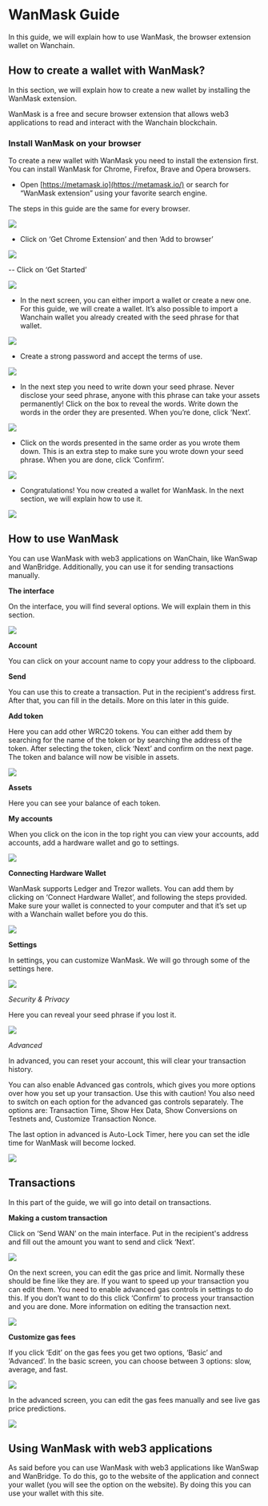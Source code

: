 # WanMask Guide

In this guide, we will explain how to use WanMask, the browser extension wallet on Wanchain.

## How to create a wallet with WanMask?

In this section, we will explain how to create a new wallet by installing the WanMask extension.

WanMask is a free and secure browser extension that allows web3 applications to read and interact with the Wanchain blockchain.

### Install WanMask on your browser

To create a new wallet with WanMask you need to install the extension first. You can install WanMask for Chrome, Firefox, Brave and Opera browsers.

- Open [https://metamask.io](https://metamask.io/) or search for “WanMask extension” using your favorite search engine.

The steps in this guide are the same for every browser.

![](https://cdn-images-1.medium.com/max/3634/1*UKwJrRE2wuxylzGlSrsxnQ.png)

-  Click on ‘Get Chrome Extension’ and then ‘Add to browser’

![](https://cdn-images-1.medium.com/max/3100/1*N0BxEMjtyrGx0-hwCdh_6Q.png)

-- Click on ‘Get Started’

![](https://cdn-images-1.medium.com/max/2000/1*g8HQfjgbSeD177En35LVhQ.png)

- In the next screen, you can either import a wallet or create a new one. For this guide, we will create a wallet. It’s also possible to import a Wanchain wallet you already created with the seed phrase for that wallet.

![](https://cdn-images-1.medium.com/max/2124/1*RjyM6BTGy2rM9UwE39iiHQ.png)

- Create a strong password and accept the terms of use.

![](https://cdn-images-1.medium.com/max/2000/1*GAwJdtKt9Bs-mil2llMiHQ.png)

- In the next step you need to write down your seed phrase. Never disclose your seed phrase, anyone with this phrase can take your assets permanently! Click on the box to reveal the words. Write down the words in the order they are presented. When you’re done, click ‘Next’.

![](https://cdn-images-1.medium.com/max/2000/1*hPEojgSIs1FM8SFWIONyPw.png)

- Click on the words presented in the same order as you wrote them down. This is an extra step to make sure you wrote down your seed phrase. When you are done, click ‘Confirm’.

![](https://cdn-images-1.medium.com/max/2000/1*NiIXPtke4dkSDCG7L2jvdA.png)

- Congratulations! You now created a wallet for WanMask. In the next section, we will explain how to use it.

![](https://cdn-images-1.medium.com/max/2000/1*C4no5g_LPiFRNY_eCQRGzQ.png)

## How to use WanMask

You can use WanMask with web3 applications on WanChain, like WanSwap and WanBridge. Additionally, you can use it for sending transactions manually.

**The interface**

On the interface, you will find several options. We will explain them in this section.

![](https://cdn-images-1.medium.com/max/2468/1*J97yYHyHW6QqvuJ4AV-OOA.png)

**Account**

You can click on your account name to copy your address to the clipboard.

**Send**

You can use this to create a transaction. Put in the recipient's address first. After that, you can fill in the details. More on this later in this guide.

**Add token**

Here you can add other WRC20 tokens. You can either add them by searching for the name of the token or by searching the address of the token. After selecting the token, click ‘Next’ and confirm on the next page. The token and balance will now be visible in assets.

![](https://cdn-images-1.medium.com/max/2000/1*LWQPlOjNT-0ir7Ez9vrw8A.png)

**Assets**

Here you can see your balance of each token.

**My accounts**

When you click on the icon in the top right you can view your accounts, add accounts, add a hardware wallet and go to settings.

![](https://cdn-images-1.medium.com/max/2000/1*RuoB6iyVT17l2NNWeSXs_Q.png)

**Connecting Hardware Wallet**

WanMask supports Ledger and Trezor wallets. You can add them by clicking on ‘Connect Hardware Wallet’, and following the steps provided. Make sure your wallet is connected to your computer and that it’s set up with a Wanchain wallet before you do this.

![](https://cdn-images-1.medium.com/max/2000/1*aWh6wW7hTAh4_bHn80ks3A.png)



**Settings**

In settings, you can customize WanMask. We will go through some of the settings here.

![](https://cdn-images-1.medium.com/max/2406/1*B5vklvdUWk4rz-O_zZ9OXw.png)

*Security & Privacy*

Here you can reveal your seed phrase if you lost it.

![](https://cdn-images-1.medium.com/max/2418/1*3IhGuEFPlH4rFUo_ZYiYqA.png)

*Advanced*

In advanced, you can reset your account, this will clear your transaction history.

You can also enable Advanced gas controls, which gives you more options over how you set up your transaction. Use this with caution! You also need to switch on each option for the advanced gas controls separately. The options are: Transaction Time, Show Hex Data, Show Conversions on Testnets and, Customize Transaction Nonce.

The last option in advanced is Auto-Lock Timer, here you can set the idle time for WanMask will become locked.

![](https://cdn-images-1.medium.com/max/2378/1*3c6hRNv043d1xDxJlO-atg.png)

## Transactions

In this part of the guide, we will go into detail on transactions.

**Making a custom transaction**

Click on ‘Send WAN’ on the main interface. Put in the recipient's address and fill out the amount you want to send and click ‘Next’.

![](https://cdn-images-1.medium.com/max/2000/1*Y0sjCg4KtMPVgaeZcwEGxA.png)

On the next screen, you can edit the gas price and limit. Normally these should be fine like they are. If you want to speed up your transaction you can edit them. You need to enable advanced gas controls in settings to do this. If you don’t want to do this click ‘Confirm’ to process your transaction and you are done. More information on editing the transaction next.

![](https://cdn-images-1.medium.com/max/2000/1*dnqQz_Pe3BwNxY9XzqEcfQ.png)

**Customize gas fees**

If you click ‘Edit’ on the gas fees you get two options, ‘Basic’ and ‘Advanced’. In the basic screen, you can choose between 3 options: slow, average, and fast.

![](https://cdn-images-1.medium.com/max/2000/1*oALE24PSjvHl0eQ1tcBH6w.png)

In the advanced screen, you can edit the gas fees manually and see live gas price predictions.

![](https://cdn-images-1.medium.com/max/2000/1*vklxMgRZBQDLnqM7Ts7XDg.png)

## Using WanMask with web3 applications

As said before you can use WanMask with web3 applications like WanSwap and WanBridge. To do this, go to the website of the application and connect your wallet (you will see the option on the website). By doing this you can use your wallet with this site.
